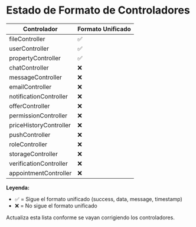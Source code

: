 # Estado de Formato de Controladores

| Controlador              | Formato Unificado |
|--------------------------|-------------------|
| fileController           | ✅                |
| userController           | ✅                |
| propertyController       | ✅                |
| chatController           | ❌                |
| messageController        | ❌                |
| emailController          | ❌                |
| notificationController   | ❌                |
| offerController          | ❌                |
| permissionController     | ❌                |
| priceHistoryController   | ❌                |
| pushController           | ❌                |
| roleController           | ❌                |
| storageController        | ❌                |
| verificationController   | ❌                |
| appointmentController    | ❌                |

**Leyenda:**
- ✅ = Sigue el formato unificado (success, data, message, timestamp)
- ❌ = No sigue el formato unificado

Actualiza esta lista conforme se vayan corrigiendo los controladores.